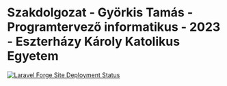 # Szakdolgozat - Györkis Tamás - Programtervező informatikus - 2023 - Eszterházy Károly Katolikus Egyetem

[![Laravel Forge Site Deployment Status](https://img.shields.io/endpoint?url=https%3A%2F%2Fforge.laravel.com%2Fsite-badges%2Fb209a5b7-89a1-465e-b7b7-8c7baf4ef0b7&style=plastic)](https://forge.laravel.com/servers/769938/sites/2285109)
